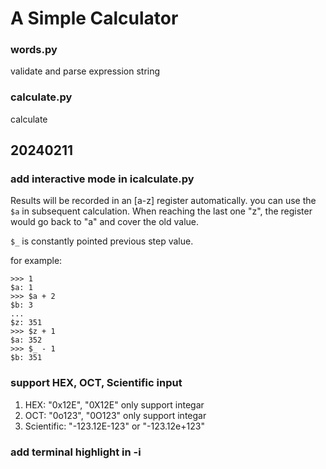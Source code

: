 # A Simple Calculator

### words.py

validate and parse expression string

### calculate.py

calculate

## 20240211

### add interactive mode in icalculate.py

Results will be recorded in an \[a-z\] register automatically. you can use the `$a` in subsequent calculation. When reaching the last one "z", the register would go back to "a" and cover the old value.

`$_` is constantly pointed previous step value.

for example:

```
>>> 1
$a: 1
>>> $a + 2
$b: 3
...
$z: 351
>>> $z + 1
$a: 352
>>> $_ - 1
$b: 351
```

### support HEX, OCT, Scientific input

1. HEX: "0x12E", "0X12E" only support integar
2. OCT: "0o123", "0O123" only support integar
3. Scientific: "-123.12E-123" or "-123.12e+123"

### add terminal highlight in -i
